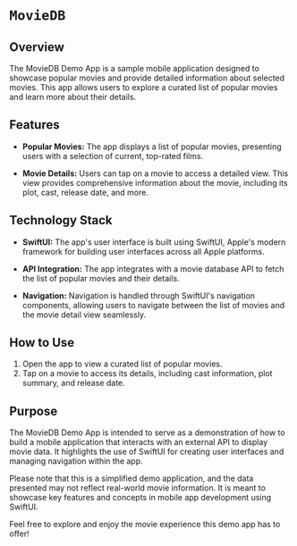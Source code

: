 # ``MovieDB``

## Overview

The MovieDB Demo App is a sample mobile application designed to showcase popular movies and provide detailed information about selected movies. This app allows users to explore a curated list of popular movies and learn more about their details.

## Features

- **Popular Movies:** The app displays a list of popular movies, presenting users with a selection of current, top-rated films.

- **Movie Details:** Users can tap on a movie to access a detailed view. This view provides comprehensive information about the movie, including its plot, cast, release date, and more.

## Technology Stack

- **SwiftUI:** The app's user interface is built using SwiftUI, Apple's modern framework for building user interfaces across all Apple platforms.

- **API Integration:** The app integrates with a movie database API to fetch the list of popular movies and their details.

- **Navigation:** Navigation is handled through SwiftUI's navigation components, allowing users to navigate between the list of movies and the movie detail view seamlessly.

## How to Use

1. Open the app to view a curated list of popular movies.
2. Tap on a movie to access its details, including cast information, plot summary, and release date.

## Purpose

The MovieDB Demo App is intended to serve as a demonstration of how to build a mobile application that interacts with an external API to display movie data. It highlights the use of SwiftUI for creating user interfaces and managing navigation within the app.

Please note that this is a simplified demo application, and the data presented may not reflect real-world movie information. It is meant to showcase key features and concepts in mobile app development using SwiftUI.

Feel free to explore and enjoy the movie experience this demo app has to offer!
